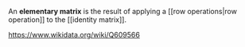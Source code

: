 An **elementary matrix** is the result of applying a [[row operations|row operation]] to the [[identity matrix]].

https://www.wikidata.org/wiki/Q609566